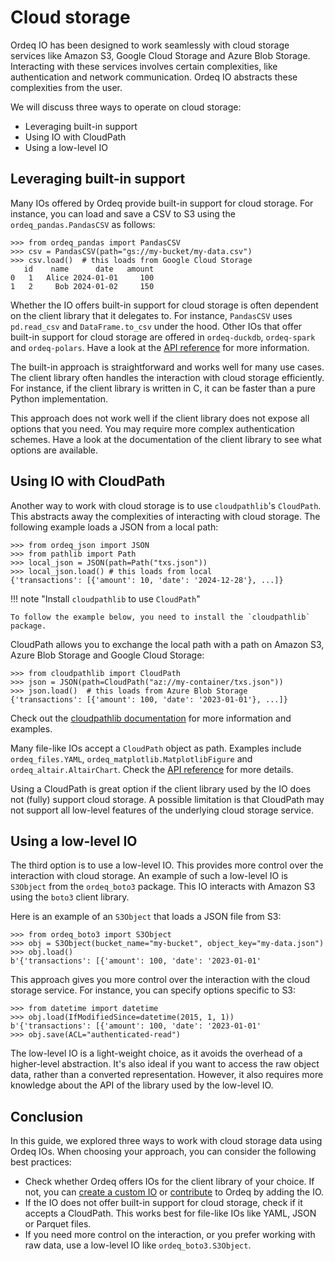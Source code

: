 # Cloud storage

Ordeq IO has been designed to work seamlessly with cloud storage services like Amazon S3, Google Cloud Storage and Azure
Blob Storage.
Interacting with these services involves certain complexities, like authentication and network communication.
Ordeq IO abstracts these complexities from the user.

We will discuss three ways to operate on cloud storage:

- Leveraging built-in support
- Using IO with CloudPath
- Using a low-level IO

## Leveraging built-in support

Many IOs offered by Ordeq provide built-in support for cloud storage.
For instance, you can load and save a CSV to S3 using the `ordeq_pandas.PandasCSV` as follows:

```pycon
>>> from ordeq_pandas import PandasCSV
>>> csv = PandasCSV(path="gs://my-bucket/my-data.csv")
>>> csv.load()  # this loads from Google Cloud Storage
   id    name      date   amount
0   1   Alice 2024-01-01     100
1   2     Bob 2024-01-02     150
```

Whether the IO offers built-in support for cloud storage is often dependent on the client library that it delegates to.
For instance, `PandasCSV` uses `pd.read_csv` and `DataFrame.to_csv` under the hood.
Other IOs that offer built-in support for cloud storage are offered in `ordeq-duckdb`, `ordeq-spark` and `ordeq-polars`.
Have a look at the [API reference][api] for more information.

The built-in approach is straightforward and works well for many use cases.
The client library often handles the interaction with cloud storage efficiently.
For instance, if the client library is written in C, it can be faster than a pure Python implementation.

This approach does not work well if the client library does not expose all options that you need.
You may require more complex authentication schemes.
Have a look at the documentation of the client library to see what options are available.

## Using IO with CloudPath

Another way to work with cloud storage is to use `cloudpathlib`'s `CloudPath`.
This abstracts away the complexities of interacting with cloud storage.
The following example loads a JSON from a local path:

```pycon
>>> from ordeq_json import JSON
>>> from pathlib import Path
>>> local_json = JSON(path=Path("txs.json"))
>>> local_json.load() # this loads from local
{'transactions': [{'amount': 10, 'date': '2024-12-28'}, ...]}
```

!!! note "Install `cloudpathlib` to use `CloudPath`"

    To follow the example below, you need to install the `cloudpathlib` package.

CloudPath allows you to exchange the local path with a path on Amazon S3, Azure Blob Storage and Google Cloud Storage:

```pycon
>>> from cloudpathlib import CloudPath
>>> json = JSON(path=CloudPath("az://my-container/txs.json"))
>>> json.load()  # this loads from Azure Blob Storage
{'transactions': [{'amount': 100, 'date': '2023-01-01'}, ...]}
```

Check out the [cloudpathlib documentation][cloudpathlib] for more information and examples.

Many file-like IOs accept a `CloudPath` object as path.
Examples include `ordeq_files.YAML`, `ordeq_matplotlib.MatplotlibFigure` and `ordeq_altair.AltairChart`.
Check the [API reference][api] for more details.

Using a CloudPath is great option if the client library used by the IO does not (fully) support cloud storage.
A possible limitation is that CloudPath may not support all low-level features of the underlying cloud storage service.

## Using a low-level IO

The third option is to use a low-level IO.
This provides more control over the interaction with cloud storage.
An example of such a low-level IO is `S3Object` from the `ordeq_boto3` package.
This IO interacts with Amazon S3 using the `boto3` client library.

Here is an example of an `S3Object` that loads a JSON file from S3:

```pycon
>>> from ordeq_boto3 import S3Object
>>> obj = S3Object(bucket_name="my-bucket", object_key="my-data.json")
>>> obj.load()
b'{'transactions': [{'amount': 100, 'date': '2023-01-01'
```

This approach gives you more control over the interaction with the cloud storage service.
For instance, you can specify options specific to S3:

```pycon
>>> from datetime import datetime
>>> obj.load(IfModifiedSince=datetime(2015, 1, 1))
b'{'transactions': [{'amount': 100, 'date': '2023-01-01'
>>> obj.save(ACL="authenticated-read")
```

The low-level IO is a light-weight choice, as it avoids the overhead of a higher-level abstraction.
It's also ideal if you want to access the raw object data, rather than a converted representation.
However, it also requires more knowledge about the API of the library used by the low-level IO.

## Conclusion

In this guide, we explored three ways to work with cloud storage data using Ordeq IOs.
When choosing your approach, you can consider the following best practices:

- Check whether Ordeq offers IOs for the client library of your choice.
    If not, you can [create a custom IO][custom-io] or [contribute] to Ordeq by adding the IO.
- If the IO does not offer built-in support for cloud storage, check if it accepts a CloudPath.
    This works best for file-like IOs like YAML, JSON or Parquet files.
- If you need more control on the interaction, or you prefer working with raw data, use a low-level IO like `ordeq_boto3.S3Object`.

[api]: ../api/ordeq/types.md
[cloudpathlib]: https://cloudpathlib.drivendata.org/stable/
[contribute]: ../CONTRIBUTING.md
[custom-io]: ./custom_io.md
